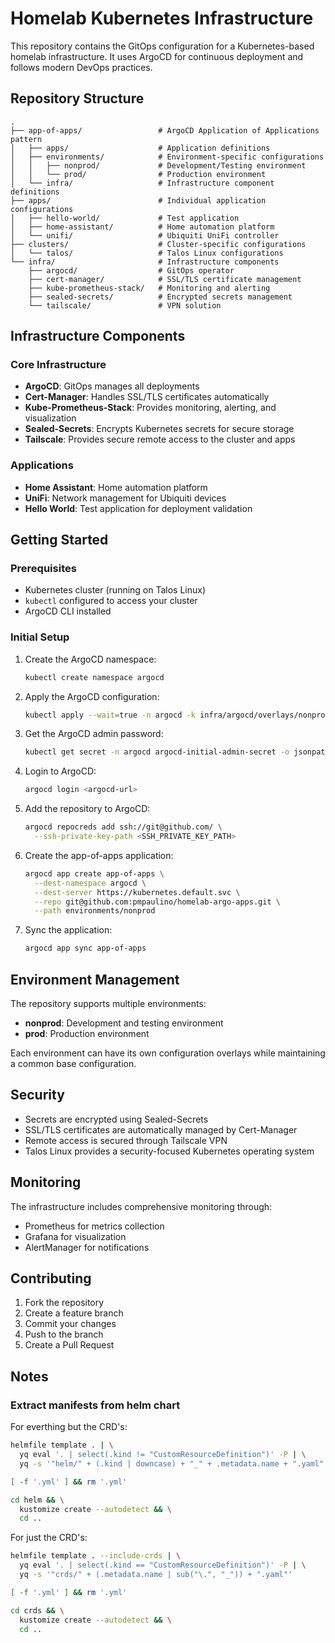# Homelab Kubernetes Infrastructure

This repository contains the GitOps configuration for a Kubernetes-based homelab infrastructure. It uses ArgoCD for continuous deployment and follows modern DevOps practices.

## Repository Structure

```text
.
├── app-of-apps/                 # ArgoCD Application of Applications pattern
│   ├── apps/                    # Application definitions
│   ├── environments/            # Environment-specific configurations
│   │   ├── nonprod/             # Development/Testing environment
│   │   └── prod/                # Production environment
│   └── infra/                   # Infrastructure component definitions
├── apps/                        # Individual application configurations
│   ├── hello-world/             # Test application
│   ├── home-assistant/          # Home automation platform
│   └── unifi/                   # Ubiquiti UniFi controller
├── clusters/                    # Cluster-specific configurations
│   └── talos/                   # Talos Linux configurations
└── infra/                       # Infrastructure components
    ├── argocd/                  # GitOps operator
    ├── cert-manager/            # SSL/TLS certificate management
    ├── kube-prometheus-stack/   # Monitoring and alerting
    ├── sealed-secrets/          # Encrypted secrets management
    └── tailscale/               # VPN solution
```

## Infrastructure Components

### Core Infrastructure

- **ArgoCD**: GitOps manages all deployments
- **Cert-Manager**: Handles SSL/TLS certificates automatically
- **Kube-Prometheus-Stack**: Provides monitoring, alerting, and visualization
- **Sealed-Secrets**: Encrypts Kubernetes secrets for secure storage
- **Tailscale**: Provides secure remote access to the cluster and apps

### Applications

- **Home Assistant**: Home automation platform
- **UniFi**: Network management for Ubiquiti devices
- **Hello World**: Test application for deployment validation

## Getting Started

### Prerequisites

- Kubernetes cluster (running on Talos Linux)
- `kubectl` configured to access your cluster
- ArgoCD CLI installed

### Initial Setup

1. Create the ArgoCD namespace:

   ```bash
   kubectl create namespace argocd
   ```

2. Apply the ArgoCD configuration:

   ```bash
   kubectl apply --wait=true -n argocd -k infra/argocd/overlays/nonprod
   ```

3. Get the ArgoCD admin password:

   ```bash
   kubectl get secret -n argocd argocd-initial-admin-secret -o jsonpath="{.data.password}" | base64 -d
   ```

4. Login to ArgoCD:

   ```bash
   argocd login <argocd-url>
   ```

5. Add the repository to ArgoCD:

   ```bash
   argocd repocreds add ssh://git@github.com/ \
     --ssh-private-key-path <SSH_PRIVATE_KEY_PATH>
   ```

6. Create the app-of-apps application:

   ```bash
   argocd app create app-of-apps \
     --dest-namespace argocd \
     --dest-server https://kubernetes.default.svc \
     --repo git@github.com:pmpaulino/homelab-argo-apps.git \
     --path environments/nonprod
   ```

7. Sync the application:

   ```bash
   argocd app sync app-of-apps
   ```

## Environment Management

The repository supports multiple environments:

- **nonprod**: Development and testing environment
- **prod**: Production environment

Each environment can have its own configuration overlays while maintaining a common base configuration.

## Security

- Secrets are encrypted using Sealed-Secrets
- SSL/TLS certificates are automatically managed by Cert-Manager
- Remote access is secured through Tailscale VPN
- Talos Linux provides a security-focused Kubernetes operating system

## Monitoring

The infrastructure includes comprehensive monitoring through:

- Prometheus for metrics collection
- Grafana for visualization
- AlertManager for notifications

## Contributing

1. Fork the repository
2. Create a feature branch
3. Commit your changes
4. Push to the branch
5. Create a Pull Request

## Notes

### Extract manifests from helm chart

For everthing but the CRD's:

```bash
helmfile template . | \
  yq eval '. | select(.kind != "CustomResourceDefinition")' -P | \
  yq -s '"helm/" + (.kind | downcase) + "_" + .metadata.name + ".yaml"'

[ -f '.yml' ] && rm '.yml'

cd helm && \
  kustomize create --autodetect && \
  cd ..
```

For just the CRD's:

```bash
helmfile template . --include-crds | \
  yq eval '. | select(.kind == "CustomResourceDefinition")' -P | \
  yq -s '"crds/" + (.metadata.name | sub("\.", "_")) + ".yaml"'

[ -f '.yml' ] && rm '.yml'

cd crds && \
  kustomize create --autodetect && \
  cd ..
```
